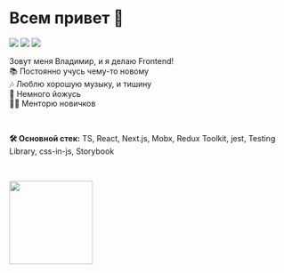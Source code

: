 # Всем привет 👋

<a target="_blank" href="https://t.me/ArtMan_8"><img src="https://img.shields.io/badge/Telegram-000000?style=plastic&logo=Telegram&labelColor=black"/></a>
<a target="_blank" href="https://www.linkedin.com/in/artman-888/"><img src="https://img.shields.io/badge/Linkedin-000000?style=plastic&logo=Linkedin&labelColor=black"/></a>
<a target="_blank" href="mailto:artman888@gmail.com"><img src="https://img.shields.io/badge/Gmail-000000?style=plastic&logo=Gmail&labelColor=black"/></a>

Зовут меня Владимир, и я делаю Frontend!<br>
📚 Постоянно учусь чему-то новому<br>
🎶 Люблю хорошую музыку, и тишину<br>
🧘 Немного йожусь<br>
👨‍🏫 Менторю новичков

<br />

<b>🛠️ Основной стек:</b> TS, React, Next.js, Mobx, Redux Toolkit, jest, Testing Library, css-in-js, Storybook

<br />

<img height="150px" src="https://github-readme-stats.vercel.app/api?username=artman-8&hide_title=true&hide_border=true&show_icons=true&include_all_commits=true&count_private=true&line_height=21&text_color=000&icon_color=000&bg_color=52fa5a,52fa5a,4dfcff,2228ff&theme=graywhite" /><br>
